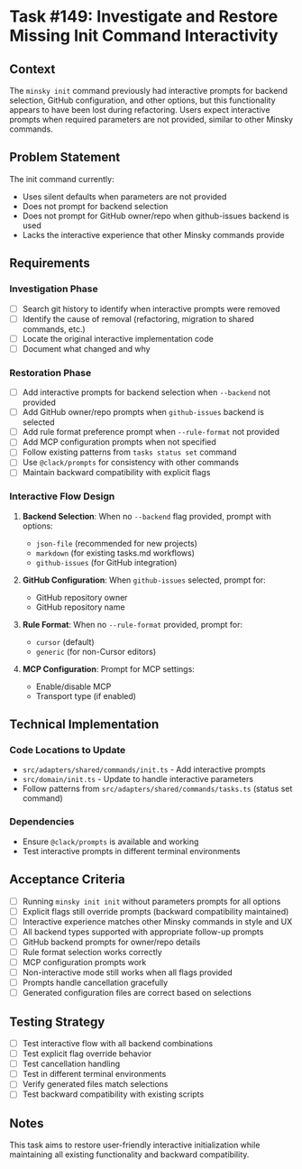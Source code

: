 # Task #149: Investigate and Restore Missing Init Command Interactivity

## Context

The `minsky init` command previously had interactive prompts for backend selection, GitHub configuration, and other options, but this functionality appears to have been lost during refactoring. Users expect interactive prompts when required parameters are not provided, similar to other Minsky commands.

## Problem Statement

The init command currently:

- Uses silent defaults when parameters are not provided
- Does not prompt for backend selection
- Does not prompt for GitHub owner/repo when github-issues backend is used
- Lacks the interactive experience that other Minsky commands provide

## Requirements

### Investigation Phase

- [ ] Search git history to identify when interactive prompts were removed
- [ ] Identify the cause of removal (refactoring, migration to shared commands, etc.)
- [ ] Locate the original interactive implementation code
- [ ] Document what changed and why

### Restoration Phase

- [ ] Add interactive prompts for backend selection when `--backend` not provided
- [ ] Add GitHub owner/repo prompts when `github-issues` backend is selected
- [ ] Add rule format preference prompt when `--rule-format` not provided
- [ ] Add MCP configuration prompts when not specified
- [ ] Follow existing patterns from `tasks status set` command
- [ ] Use `@clack/prompts` for consistency with other commands
- [ ] Maintain backward compatibility with explicit flags

### Interactive Flow Design

1. **Backend Selection**: When no `--backend` flag provided, prompt with options:

   - `json-file` (recommended for new projects)
   - `markdown` (for existing tasks.md workflows)
   - `github-issues` (for GitHub integration)

2. **GitHub Configuration**: When `github-issues` selected, prompt for:

   - GitHub repository owner
   - GitHub repository name

3. **Rule Format**: When no `--rule-format` provided, prompt for:

   - `cursor` (default)
   - `generic` (for non-Cursor editors)

4. **MCP Configuration**: Prompt for MCP settings:
   - Enable/disable MCP
   - Transport type (if enabled)

## Technical Implementation

### Code Locations to Update

- `src/adapters/shared/commands/init.ts` - Add interactive prompts
- `src/domain/init.ts` - Update to handle interactive parameters
- Follow patterns from `src/adapters/shared/commands/tasks.ts` (status set command)

### Dependencies

- Ensure `@clack/prompts` is available and working
- Test interactive prompts in different terminal environments

## Acceptance Criteria

- [ ] Running `minsky init init` without parameters prompts for all options
- [ ] Explicit flags still override prompts (backward compatibility maintained)
- [ ] Interactive experience matches other Minsky commands in style and UX
- [ ] All backend types supported with appropriate follow-up prompts
- [ ] GitHub backend prompts for owner/repo details
- [ ] Rule format selection works correctly
- [ ] MCP configuration prompts work
- [ ] Non-interactive mode still works when all flags provided
- [ ] Prompts handle cancellation gracefully
- [ ] Generated configuration files are correct based on selections

## Testing Strategy

- [ ] Test interactive flow with all backend combinations
- [ ] Test explicit flag override behavior
- [ ] Test cancellation handling
- [ ] Test in different terminal environments
- [ ] Verify generated files match selections
- [ ] Test backward compatibility with existing scripts

## Notes

This task aims to restore user-friendly interactive initialization while maintaining all existing functionality and backward compatibility.
